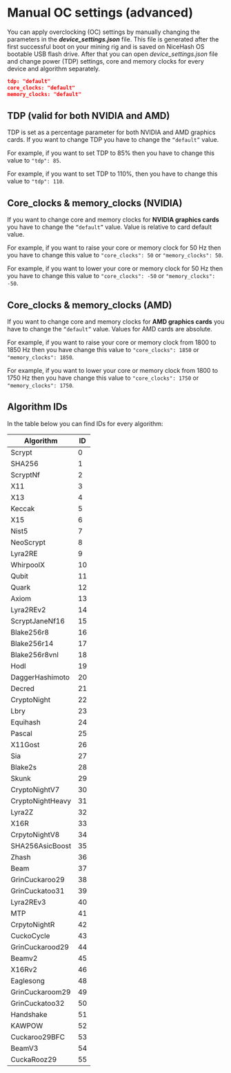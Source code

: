 # Manual OC settings (advanced)

You can apply overclocking (OC) settings by manually changing the parameters in the **_device_settings.json_** file. This file is generated after the first successful boot on your mining rig and is saved on NiceHash OS bootable USB flash drive.  After that you can open _device_settings.json_ file and change power (TDP) settings, core and memory clocks for every device and algorithm separately.

```json
tdp: "default"
core_clocks: "default"
memory_clocks: "default"
```

## TDP (valid for both NVIDIA and AMD)
TDP is set as a percentage parameter for both NVIDIA and AMD graphics cards. If you want to change TDP you have to change the ```“default”``` value.

For example, if you want to set TDP to 85% then you have to change this value to ```"tdp": 85```.

For example, if you want to set TDP to 110%, then you have to change this value to ```"tdp": 110```.

## Core_clocks & memory_clocks (NVIDIA)
If you want to change core and memory clocks for **NVIDIA graphics cards** you have to change the ```“default”``` value. Value is relative to card default value.

For example, if you want to raise your core or memory clock for 50 Hz then you have to change this value to ```"core_clocks": 50``` or ```"memory_clocks": 50```.

For example, if you want to lower your core or memory clock for 50 Hz then you have to change this value to ```"core_clocks": -50``` or ```"memory_clocks": -50```.

## Core_clocks & memory_clocks (AMD)
If you want to change core and memory clocks for **AMD graphics cards** you have to change the ```“default”``` value. Values for AMD cards are absolute.

For example, if you want to raise your core or memory clock from 1800 to 1850 Hz then you have change this value to ```"core_clocks": 1850``` or ```"memory_clocks": 1850```.

For example, if you want to lower your core or memory clock from 1800 to 1750 Hz then you have change this value to ```"core_clocks": 1750``` or ```"memory_clocks": 1750```.

## Algorithm IDs
In the table below you can find IDs for every algorithm:

| Algorithm        |ID|
|------------------|--|
| Scrypt           | 0|
| SHA256           | 1|
| ScryptNf         | 2|
| X11              | 3|
| X13              | 4|
| Keccak           | 5|
| X15              | 6|
| Nist5            | 7|
| NeoScrypt        | 8|
| Lyra2RE          | 9|
| WhirpoolX        |10|
| Qubit            |11|
| Quark            |12|
| Axiom            |13|
| Lyra2REv2        |14|
| ScryptJaneNf16   |15|
| Blake256r8       |16|
| Blake256r14      |17|
| Blake256r8vnl    |18|
| Hodl             |19|
| DaggerHashimoto  |20|
| Decred           |21|
| CryptoNight      |22|
| Lbry             |23|
| Equihash         |24|
| Pascal           |25|
| X11Gost          |26|
| Sia              |27|
| Blake2s          |28|
| Skunk            |29|
| CryptoNightV7    |30|
| CryptoNightHeavy |31|
| Lyra2Z           |32|
| X16R             |33|
| CrpytoNightV8    |34|
| SHA256AsicBoost  |35|
| Zhash            |36|
| Beam             |37|
| GrinCuckaroo29   |38|
| GrinCuckatoo31   |39|
| Lyra2REv3        |40|
| MTP              |41|
| CrpytoNightR     |42|
| CuckoCycle       |43|
| GrinCuckarood29  |44|
| Beamv2           |45|
| X16Rv2           |46|
| Eaglesong        |48|
| GrinCuckaroom29  |49|
| GrinCuckatoo32   |50|
| Handshake        |51|
| KAWPOW           |52|
| Cuckaroo29BFC    |53|
| BeamV3           |54|
| CuckaRooz29      |55|
